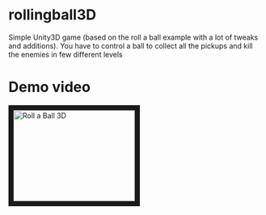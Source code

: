 # rollingball3D
Simple Unity3D game (based on the roll a ball example with a lot of tweaks and additions). You have to control a ball to collect all the pickups and kill the enemies in few different levels

# Demo video
<a href="http://www.youtube.com/watch?v=nB-meZX1VGA" target="_new"><img src="http://img.youtube.com/vi/nB-meZX1VGA/0.jpg" alt="Roll a Ball 3D" width="240" height="180" border="10" /></a>
